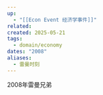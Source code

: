 ```yaml
---
up:
  - "[[Econ Event 经济学事件]]"
related: 
created: 2025-05-21
tags:
  - domain/economy
dates: "2008"
aliases:
  - 雷曼时刻
---
```

2008年雷曼兄弟